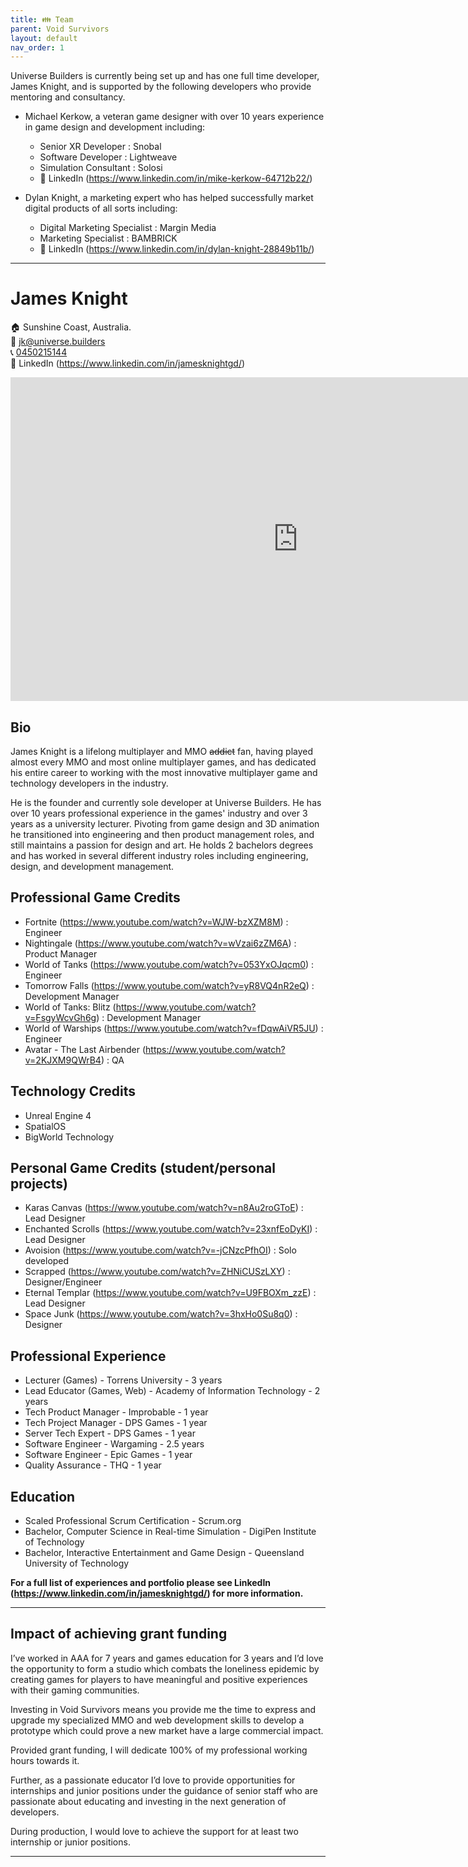 ```yaml
---
title: 👪 Team
parent: Void Survivors
layout: default
nav_order: 1
---
```


Universe Builders is currently being set up and has one full time developer, James Knight, and is supported by the following developers who provide mentoring and consultancy.

* Michael Kerkow, a veteran game designer with over 10 years experience in game design and development including:
    * Senior XR Developer : Snobal
    * Software Developer : Lightweave
    * Simulation Consultant : Solosi
    * 📇 LinkedIn (https://www.linkedin.com/in/mike-kerkow-64712b22/)


* Dylan Knight, a marketing expert who has helped successfully market digital products of all sorts including:
    * Digital Marketing Specialist : Margin Media
    * Marketing Specialist : BAMBRICK
     * 📇 LinkedIn (https://www.linkedin.com/in/dylan-knight-28849b11b/)

----

# James Knight
🏠 Sunshine Coast, Australia.\
📧 [jk@universe.builders](mailto:jk@universe.builders)\
📞 [0450215144](tel:+61450215144)\
📇 LinkedIn (https://www.linkedin.com/in/jamesknightgd/)

<iframe width="920" height="518" src="https://www.youtube.com/embed/cp6cpmKnE_Q" title="YouTube video player" frameborder="0" allow="accelerometer; autoplay; clipboard-write; encrypted-media; gyroscope; picture-in-picture; web-share" allowfullscreen></iframe>

## Bio
James Knight is a lifelong multiplayer and MMO ~~addict~~ fan, having played almost every MMO and most online multiplayer games, and has dedicated his entire career to working with the most innovative multiplayer game and technology developers in the industry. 

He is the founder and currently sole developer at Universe Builders. He has over 10 years professional experience in the games' industry and over 3 years as a university lecturer. Pivoting from game design and 3D animation he transitioned into engineering and then product management roles, and still maintains a passion for design and art. He holds 2 bachelors degrees and has worked in several different industry roles including engineering, design, and development management. 

## Professional Game Credits
* Fortnite (https://www.youtube.com/watch?v=WJW-bzXZM8M) : Engineer
* Nightingale (https://www.youtube.com/watch?v=wVzai6zZM6A) : Product Manager
* World of Tanks (https://www.youtube.com/watch?v=053YxOJqcm0) : Engineer
* Tomorrow Falls (https://www.youtube.com/watch?v=yR8VQ4nR2eQ) : Development Manager
* World of Tanks: Blitz (https://www.youtube.com/watch?v=FsgyWcvGh6g) : Development Manager
* World of Warships (https://www.youtube.com/watch?v=fDqwAiVR5JU) : Engineer
* Avatar - The Last Airbender (https://www.youtube.com/watch?v=2KJXM9QWrB4) : QA

## Technology Credits
* Unreal Engine 4
* SpatialOS
* BigWorld Technology

## Personal Game Credits (student/personal projects)
* Karas Canvas (https://www.youtube.com/watch?v=n8Au2roGToE) : Lead Designer
* Enchanted Scrolls (https://www.youtube.com/watch?v=23xnfEoDyKI) : Lead Designer
* Avoision (https://www.youtube.com/watch?v=-jCNzcPfhOI) : Solo developed
* Scrapped (https://www.youtube.com/watch?v=ZHNiCUSzLXY) : Designer/Engineer
* Eternal Templar (https://www.youtube.com/watch?v=U9FBOXm_zzE) : Lead Designer
* Space Junk (https://www.youtube.com/watch?v=3hxHo0Su8q0) : Designer

## Professional Experience
* Lecturer (Games) - Torrens University - 3 years
* Lead Educator (Games, Web) - Academy of Information Technology - 2 years
* Tech Product Manager - Improbable - 1 year
* Tech Project Manager - DPS Games - 1 year
* Server Tech Expert - DPS Games - 1 year
* Software Engineer - Wargaming - 2.5 years
* Software Engineer - Epic Games - 1 year
* Quality Assurance - THQ - 1 year

## Education
* Scaled Professional Scrum Certification - Scrum.org
* Bachelor, Computer Science in Real-time Simulation - DigiPen Institute of Technology
* Bachelor, Interactive Entertainment and Game Design - Queensland University of Technology

**For a full list of experiences and portfolio please see LinkedIn (https://www.linkedin.com/in/jamesknightgd/) for more information.**

----

## Impact of achieving grant funding

I’ve worked in AAA for 7 years and games education for 3 years and I’d love the opportunity to form a studio which combats the loneliness epidemic by creating games for players to have meaningful and positive experiences with their gaming communities.

Investing in Void Survivors means you provide me the time to express and upgrade my specialized MMO and web development skills to develop a prototype which could prove a new market have a large commercial impact.

Provided grant funding, I will dedicate 100% of my professional working hours towards it.

Further, as a passionate educator I’d love to provide opportunities for internships and junior positions under the guidance of senior staff who are passionate about educating and investing in the next generation of developers.

During production, I would love to achieve the support for at least two internship or junior positions.

----